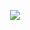<p align="center">
  <img src = https://github-readme-stats.vercel.app/api?username=ysogg&show_icons=true&hide_border=true&hide=issues&theme=calm></img>
  <br>
  <!-- <p>Preview of my next project:</p> -->
  <!-- <img src = https://pota-stats-tracker.vercel.app/api /> -->
<!--   <a href="https://ysogg.github.io">Check out my site</a> -->
</p>


